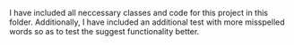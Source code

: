 I have included all neccessary classes and code for this project in this folder. Additionally, I have included an additional test with more misspelled words so as to test the suggest functionality better. 